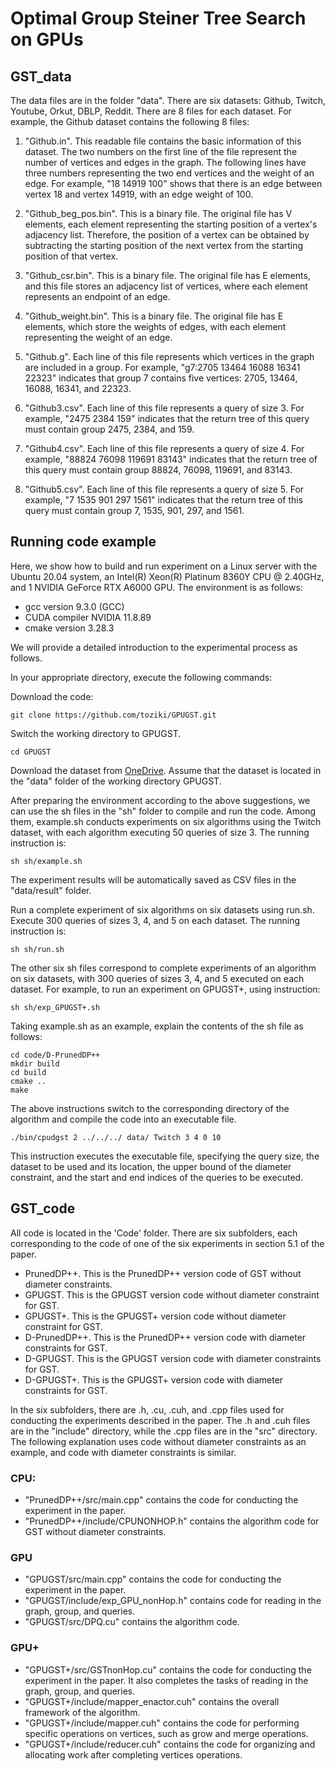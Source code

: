 # Optimal Group Steiner Tree Search on GPUs

## GST_data
The data files are in the folder "data". There are six datasets: Github, Twitch, Youtube, Orkut, DBLP, Reddit. There are 8 files for each dataset. For example, the Github dataset contains the following 8 files:
1. "Github.in". This readable file contains the basic information of this dataset. The two numbers on the first line of the file represent the number of vertices and edges in the graph. The following lines have three numbers representing the two end vertices and the weight of an edge. For example, "18 14919 100" shows that there is an edge between vertex 18 and vertex 14919, with an edge weight of 100.

2. "Github_beg_pos.bin". This is a binary file. The original file has V elements, each element representing the starting position of a vertex's adjacency list. Therefore, the position of a vertex can be obtained by subtracting the starting position of the next vertex from the starting position of that vertex.

3. "Github_csr.bin". This is a binary file. The original file has E elements, and this file stores an adjacency list of vertices, where each element represents an endpoint of an edge.

4. "Github_weight.bin". This is a binary file. The original file has E elements, which store the weights of edges, with each element representing the weight of an edge.

5. "Github.g". Each line of this file represents which vertices in the graph are included in a group. For example, "g7:2705 13464 16088 16341 22323" indicates that group 7 contains five vertices: 2705, 13464, 16088, 16341, and 22323.

6. "Github3.csv". Each line of this file represents a query of size 3. For example, "2475 2384 159" indicates that the return tree of this query must contain group 2475, 2384, and 159.

7. "Github4.csv". Each line of this file represents a query of size 4. For example, "88824 76098 119691 83143" indicates that the return tree of this query must contain group 88824, 76098, 119691, and 83143.

8. "Github5.csv". Each line of this file represents a query of size 5. For example, "7 1535 901 297 1561" indicates that the return tree of this query must contain group 7, 1535, 901, 297, and 1561.
## Running code example
Here, we show how to build and run experiment on a Linux server with the Ubuntu 20.04 system, an Intel(R) Xeon(R) Platinum 8360Y CPU @ 2.40GHz, and 1 NVIDIA GeForce RTX A6000 GPU. The environment is as follows:
- gcc version 9.3.0 (GCC)
- CUDA compiler NVIDIA 11.8.89
- cmake version 3.28.3

We will provide a detailed introduction to the experimental process as follows.

In your appropriate directory, execute the following commands:

Download the code:
```
git clone https://github.com/toziki/GPUGST.git
```
Switch the working directory to GPUGST.
```
cd GPUGST
```
Download the dataset from [OneDrive](https://1drv.ms/f/c/683d9dd9f262486b/Ek6Fl_brQzhDnI2cmhGIHxMBQ-L1ApeSqxwZKE4NBsDXSQ?e=YBWkfH). Assume that the dataset is located in the "data" folder of the working directory GPUGST.



After preparing the environment according to the above suggestions, we can use the sh files in the "sh" folder to compile and run the code.
Among them, example.sh conducts experiments on six algorithms using the Twitch dataset, with each algorithm executing 50 queries of size 3. The running instruction is:
 ```
sh sh/example.sh
 ```
The experiment results will be automatically saved as CSV files in the "data/result" folder.

Run a complete experiment of six algorithms on six datasets using run.sh. Execute 300 queries of sizes 3, 4, and 5 on each dataset. The running instruction is:

 ```
sh sh/run.sh
 ```

The other six sh files correspond to complete experiments of an algorithm on six datasets, with 300 queries of sizes 3, 4, and 5 executed on each dataset. For example, to run an experiment on GPUGST+, using instruction:

 ```
sh sh/exp_GPUGST+.sh
 ```
Taking example.sh as an example, explain the contents of the sh file as follows:
```
cd code/D-PrunedDP++
mkdir build
cd build
cmake ..
make
```
The above instructions switch to the corresponding directory of the algorithm and compile the code into an executable file.
```
./bin/cpudgst 2 ../../../ data/ Twitch 3 4 0 10
```
This instruction executes the executable file, specifying the query size, the dataset to be used and its location, the upper bound of the diameter constraint, and the start and end indices of the queries to be executed.
## GST_code
All code is located in the 'Code' folder. There are six subfolders, each corresponding to the code of one of the six experiments in section 5.1 of the paper.
- PrunedDP++. This is the PrunedDP++ version code of GST without diameter constraints.
- GPUGST. This is the GPUGST version code without diameter constraint for GST.
- GPUGST+. This is the GPUGST+ version code without diameter constraint for GST.
- D-PrunedDP++. This is the PrunedDP++ version code with diameter constraints for GST.
- D-GPUGST. This is the GPUGST version code with diameter constraints for GST.
- D-GPUGST+. This is the GPUGST+ version code with diameter constraints for GST.

In the six subfolders, there are .h, .cu, .cuh, and .cpp files used for conducting the experiments described in the paper. The .h and .cuh files are in the "include" directory, while the .cpp files are in the "src" directory. The following explanation uses code without diameter constraints as an example, and code with diameter constraints is similar.


### CPU:
- "PrunedDP++/src/main.cpp" contains the code for conducting the experiment in the paper. 
- "PrunedDP++/include/CPUNONHOP.h" contains the algorithm code for GST without diameter constraints.


### GPU
- "GPUGST/src/main.cpp" contains the code for conducting the experiment in the paper. 
- "GPUGST/include/exp_GPU_nonHop.h" contains code for reading in the graph, group, and queries.
- "GPUGST/src/DPQ.cu" contains the algorithm code.


### GPU+
- "GPUGST+/src/GSTnonHop.cu" contains the code for conducting the experiment in the paper. It also completes the tasks of reading in the graph, group, and queries.
- "GPUGST+/include/mapper_enactor.cuh" contains the overall framework of the algorithm.
- "GPUGST+/include/mapper.cuh" contains the code for performing specific operations on vertices, such as grow and merge operations.
- "GPUGST+/include/reducer.cuh" contains the code for organizing and allocating work after completing vertices operations.

